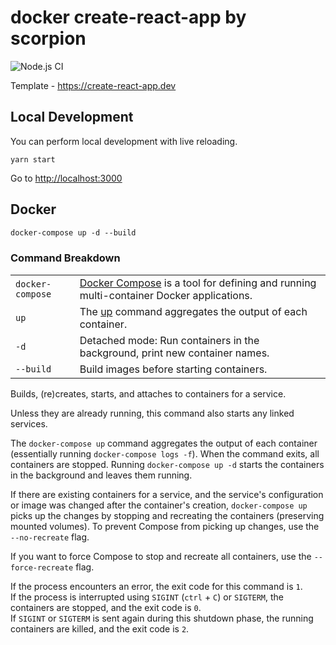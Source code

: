 # docker create-react-app by scorpion

![Node.js CI](https://github.com/scorpion/create-react-app/workflows/Node.js%20CI/badge.svg)

Template - https://create-react-app.dev

## Local Development

You can perform local development with live reloading.

`yarn start`

Go to <http://localhost:3000>

## Docker

```dockerfile
docker-compose up -d --build
```

### Command Breakdown

|                  |                                                                                                                            |
| ---------------- | -------------------------------------------------------------------------------------------------------------------------- |
| `docker-compose` | [Docker Compose](https://docs.docker.com/compose/) is a tool for defining and running multi-container Docker applications. |
| `up`             | The [up](https://docs.docker.com/compose/reference/up/) command aggregates the output of each container.                   |
| `-d`             | Detached mode: Run containers in the background, print new container names.                                                |
| `--build`        | Build images before starting containers.                                                                                   |

Builds, (re)creates, starts, and attaches to containers for a service.

Unless they are already running, this command also starts any linked services.

The `docker-compose up` command aggregates the output of each container (essentially running `docker-compose logs -f`). When
the command exits, all containers are stopped. Running `docker-compose up -d`
starts the containers in the background and leaves them running.

If there are existing containers for a service, and the service's configuration
or image was changed after the container's creation, `docker-compose up` picks
up the changes by stopping and recreating the containers (preserving mounted
volumes). To prevent Compose from picking up changes, use the `--no-recreate`
flag.

If you want to force Compose to stop and recreate all containers, use the
`--force-recreate` flag.

If the process encounters an error, the exit code for this command is `1`.  
If the process is interrupted using `SIGINT` (`ctrl` + `C`) or `SIGTERM`, the containers are stopped, and the exit code is `0`.  
If `SIGINT` or `SIGTERM` is sent again during this shutdown phase, the running containers are killed, and the exit code is `2`.

